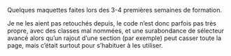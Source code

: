 
Quelques maquettes faites lors des 3-4 premières semaines de formation.


Je ne les aient pas retouchés depuis, le code n’est donc parfois pas très propre, avec
des classes mal nommées, et une surabondance de sélecteur avancé
alors qu’un rajout d’une section (par exemple) peut casser toute
la page, mais c’était surtout pour s’habituer à les utiliser.

